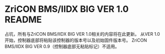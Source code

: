# ZriCON BMS/IIDX BIG VER 1.0 README
占坑，所有与ZriCON BMS/IIDX BIG VER 1.0相关的内容将在此更新。
从VER 1.0开始，控制器底部将粘贴该控制器的版本号以及初始固件版本号。
ZriCON BMS/IIDX BIG VER 0.9（控制器底部无粘贴标记）不适用。
